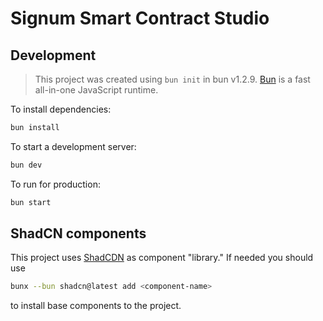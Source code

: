 # Signum Smart Contract Studio

## Development

> This project was created using `bun init` in bun v1.2.9. [Bun](https://bun.sh) is a fast all-in-one JavaScript runtime.

To install dependencies:

```bash
bun install
```

To start a development server:

```bash
bun dev
```

To run for production:

```bash
bun start
```

## ShadCN components


This project uses [ShadCDN](https://ui.shadcn.com/) as component "library." If needed you should use

```bash
bunx --bun shadcn@latest add <component-name>
```

to install base components to the project.


